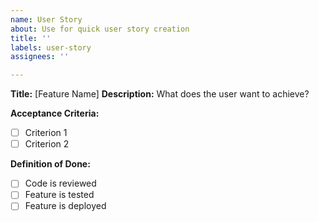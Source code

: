 ```yaml
---
name: User Story
about: Use for quick user story creation
title: ''
labels: user-story
assignees: ''

---
```


**Title:** [Feature Name]
**Description:** What does the user want to achieve?

**Acceptance Criteria:**

- [ ] Criterion 1
- [ ] Criterion 2

**Definition of Done:**

- [ ] Code is reviewed  
- [ ] Feature is tested  
- [ ] Feature is deployed
